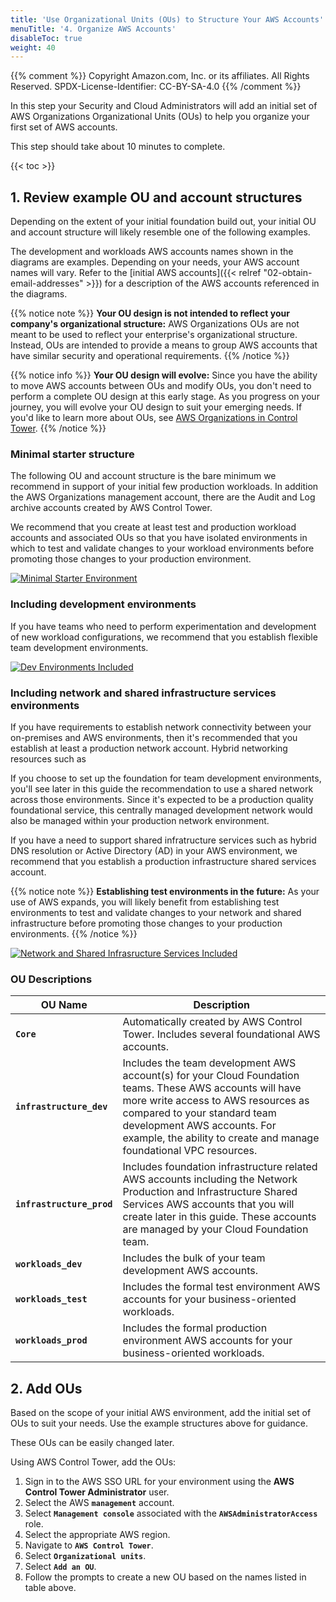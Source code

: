 ```yaml
---
title: 'Use Organizational Units (OUs) to Structure Your AWS Accounts'
menuTitle: '4. Organize AWS Accounts'
disableToc: true
weight: 40
---
```


{{% comment %}}
Copyright Amazon.com, Inc. or its affiliates. All Rights Reserved.
SPDX-License-Identifier: CC-BY-SA-4.0
{{% /comment %}}

In this step your Security and Cloud Administrators will add an initial set of AWS Organizations Organizational Units (OUs) to help you organize your first set of AWS accounts.

This step should take about 10 minutes to complete.

{{< toc >}}

## 1. Review example OU and account structures

Depending on the extent of your initial foundation build out, your initial OU and account structure will likely resemble one of the following examples.

The development and workloads AWS accounts names shown in the diagrams are examples. Depending on your needs, your AWS account names will vary. Refer to the [initial AWS accounts]({{< relref "02-obtain-email-addresses" >}}) for a description of the AWS accounts referenced in the diagrams.

{{% notice note %}}
**Your OU design is not intended to reflect your company's organizational structure:** AWS Organizations OUs are not meant to be used to reflect your enterprise's organizational structure. Instead, OUs are intended to provide a means to group AWS accounts that have similar security and operational requirements. 
{{% /notice %}}

{{% notice info %}}
**Your OU design will evolve:** Since you have the ability to move AWS accounts between OUs and modify OUs, you don't need to perform a complete OU design at this early stage. As you progress on your journey, you will evolve your OU design to suit your emerging needs.  If you'd like to learn more about OUs, see [AWS Organizations in Control Tower](https://docs.aws.amazon.com/controltower/latest/userguide/organizations.html).
{{% /notice %}}

### Minimal starter structure

The following OU and account structure is the bare minimum we recommend in support of your initial few production workloads.  In addition the AWS Organizations management account, there are the Audit and Log archive accounts created by AWS Control Tower.

We recommend that you create at least test and production workload accounts and associated OUs so that you have isolated environments in which to test and validate changes to your workload environments before promoting those changes to your production environment.

[![Minimal Starter Environment](/images/02-base/aws-accounts-ous-minimal.png?height=400px)](/images/02-base/aws-accounts-ous-minimal.png)

### Including development environments

If you have teams who need to perform experimentation and development of new workload configurations, we recommend that you establish flexible team development environments.

[![Dev Environments Included](/images/02-base/aws-accounts-ous-with-dev.png)](/images/02-base/aws-accounts-ous-with-dev.png)

### Including network and shared infrastructure services environments

If you have requirements to establish network connectivity between your on-premises and AWS environments, then it's recommended that you establish at least a production network account. Hybrid networking resources such as 

If you choose to set up the foundation for team development environments, you'll see later in this guide the recommendation to use a shared network across those environments.  Since it's expected to be a production quality foundational service, this centrally managed development network would also be managed within your production network environment.

If you have a need to support shared infratructure services such as hybrid DNS resolution or Active Directory (AD) in your AWS environment, we recommend that you establish a production infrastructure shared services account.

{{% notice note %}}
**Establishing test environments in the future:** As your use of AWS expands, you will likely benefit from establishing test environments to test and validate changes to your network and shared infrastructure before promoting those changes to your production environments.
{{% /notice %}}

[![Network and Shared Infrasructure Services Included](/images/02-base/aws-accounts-ous-with-infra.png)](/images/02-base/aws-accounts-ous-with-infra.png)

### OU Descriptions

|OU Name|Description|
|-------|------------|
|**`Core`**|Automatically created by AWS Control Tower. Includes several foundational AWS accounts.|
|**`infrastructure_dev`**|Includes the team development AWS account(s) for your Cloud Foundation teams. These AWS accounts will have more write access to AWS resources as compared to your standard team development AWS accounts. For example, the ability to create and manage foundational VPC resources.|
|**`infrastructure_prod`**|Includes foundation infrastructure related AWS accounts including the Network Production and Infrastructure Shared Services AWS accounts that you will create later in this guide. These accounts are managed by your Cloud Foundation team.|
|**`workloads_dev`**|Includes the bulk of your team development AWS accounts.|
|**`workloads_test`**|Includes the formal test environment AWS accounts for your business-oriented workloads.|
|**`workloads_prod`**|Includes the formal production environment AWS accounts for your business-oriented workloads.|

## 2. Add OUs

Based on the scope of your initial AWS environment, add the initial set of OUs to suit your needs.  Use the example structures above for guidance.

These OUs can be easily changed later.

Using AWS Control Tower, add the OUs:

1. Sign in to the AWS SSO URL for your environment using the **AWS Control Tower Administrator** user.
2. Select the AWS **`management`** account.
3. Select **`Management console`** associated with the **`AWSAdministratorAccess`** role.
4. Select the appropriate AWS region.
5. Navigate to **`AWS Control Tower`**.
6. Select **`Organizational units`**.
7. Select **`Add an OU`**.  
8. Follow the prompts to create a new OU based on the names listed in table above.
